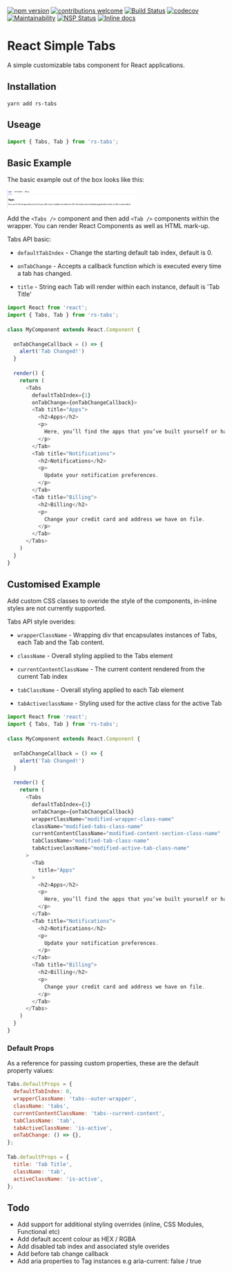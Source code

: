[![npm version](https://badge.fury.io/js/rs-tabs.svg)](https://badge.fury.io/js/rs-tabs)
[![contributions welcome](https://img.shields.io/badge/contributions-welcome-brightgreen.svg?style=flat)](https://github.com/cjjenkinson/react-simple-tabs)
[![Build Status](https://travis-ci.org/vidocco/react-simple-tabs.svg?branch=master)](https://travis-ci.org/cjjenkinson/react-simple-tabs)
[![codecov](https://codecov.io/gh/cjjenkinson/react-simple-tabs/branch/master/graph/badge.svg)](https://codecov.io/gh/cjjenkinson/react-simple-tabs)
[![Maintainability](https://api.codeclimate.com/v1/badges/ea7372ff90130497dc1f/maintainability)](https://codeclimate.com/github/cjjenkinson/react-simple-tabs/maintainability)
[![NSP Status](https://nodesecurity.io/orgs/cameron-jenkinson-public-repos/projects/7f2d001b-c750-42cc-9b9f-f4ec3e08250c/badge)](https://nodesecurity.io/orgs/cameron-jenkinson-public-repos/projects/7f2d001b-c750-42cc-9b9f-f4ec3e08250c)
[![Inline docs](http://inch-ci.org/github/vidocco/react-popup.svg?branch=master)](http://inch-ci.org/github/cjjenkinson/react-simple-tabs)

# React Simple Tabs

A simple customizable tabs component for React applications.

## Installation

```shell
yarn add rs-tabs
```

## Useage

```js
import { Tabs, Tab } from 'rs-tabs';
```

## Basic Example

The basic example out of the box looks like this:

<img src="https://github.com/cjjenkinson/react-simple-tabs/blob/develop/assets/react-simple-tabs.png?raw=true" alt="React Simple Tabs" style="width: 300px;"/>

Add the ```<Tabs />``` component and then add ```<Tab />```  components within the wrapper. You can render React Components as well as HTML mark-up.

Tabs API basic:

- ```defaultTabIndex``` - Change the starting default tab index, default is 0.

- ```onTabChange``` - Accepts a callback function which is executed every time a tab has changed.

- ```title``` - String each Tab will render within each instance, default is 'Tab Title'

```js
import React from 'react';
import { Tabs, Tab } from 'rs-tabs';

class MyComponent extends React.Component {

  onTabChangeCallback = () => {
    alert('Tab Changed!')
  }

  render() {
    return (
      <Tabs
        defaultTabIndex={1}
        onTabChange={onTabChangeCallback}>
        <Tab title="Apps">
          <h2>Apps</h2>
          <p>
            Here, you’ll find the apps that you’ve built yourself or have installed and authorised.
          </p>
        </Tab>
        <Tab title="Notifications">
          <h2>Notifications</h2>
          <p>
            Update your notification preferences.
          </p>
        </Tab>
        <Tab title="Billing">
          <h2>Billing</h2>
          <p>
            Change your credit card and address we have on file.
          </p>
        </Tab>
      </Tabs>
    )
  }
}
```

## Customised Example

Add custom CSS classes to overide the style of the components, in-inline styles are not currently supported.

Tabs API style overides:

- ```wrapperClassName``` - Wrapping div that encapsulates instances of Tabs, each Tab and the Tab content.

- ```className``` - Overall styling applied to the Tabs element

- ```currentContentClassName``` - The current content rendered from the current Tab index

- ```tabClassName``` - Overall styling applied to each Tab element

- ```tabActiveclassName``` - Styling used for the active class for the active Tab

```js
import React from 'react';
import { Tabs, Tab } from 'rs-tabs';

class MyComponent extends React.Component {

  onTabChangeCallback = () => {
    alert('Tab Changed!')
  }

  render() {
    return (
      <Tabs
        defaultTabIndex={1}
        onTabChange={onTabChangeCallback}
        wrapperClassName="modified-wrapper-class-name"
        className="modified-tabs-class-name"
        currentContentClassName="modified-content-section-class-name"
        tabClassName="modified-tab-class-name"
        tabActiveclassName="modified-active-tab-class-name"
      >
        <Tab
          title="Apps"
        >
          <h2>Apps</h2>
          <p>
            Here, you’ll find the apps that you’ve built yourself or have installed and authorised.
          </p>
        </Tab>
        <Tab title="Notifications">
          <h2>Notifications</h2>
          <p>
            Update your notification preferences.
          </p>
        </Tab>
        <Tab title="Billing">
          <h2>Billing</h2>
          <p>
            Change your credit card and address we have on file.
          </p>
        </Tab>
      </Tabs>
    )
  }
}
```

### Default Props

As a reference for passing custom properties, these are the default property values:

```js
Tabs.defaultProps = {
  defaultTabIndex: 0,
  wrapperClassName: 'tabs--outer-wrapper',
  className: 'tabs',
  currentContentClassName: 'tabs--current-content',
  tabClassName: 'tab',
  tabActiveClassName: 'is-active',
  onTabChange: () => {},
};

Tab.defaultProps = {
  title: 'Tab Title',
  className: 'tab',
  activeClassName: 'is-active',
};
```

## Todo

- Add support for additional styling overrides (inline, CSS Modules, Functional etc)
- Add default accent colour as HEX / RGBA
- Add disabled tab index and associated style overides
- Add before tab change callback
- Add aria properties to Tag instances e.g aria-current: false / true


